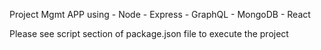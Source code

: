 Project Mgmt APP using
    - Node
    - Express
    - GraphQL
    - MongoDB
    - React

Please see script section of package.json file to execute the project
